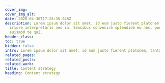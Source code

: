 ```yaml
---
cover_img: 
cover_img_alt:
date: 2020-04-30T17:28:36.948Z
description: Lorem ipsum dolor sit amet, id eum justo fierent platonem, tantas
  iriure interpretaris nec in. Sensibus convenire splendide eu nec, posse summo
  euismod te qui. 
header_class: 
toc: true
hidden: false
intro: Lorem ipsum dolor sit amet, id eum justo fierent platonem, tantas iriure interpretaris nec in. Sensibus convenire splendide eu nec, posse summo euismod te qui.
related_pages:
related_posts:
related_work:
title: Content strategy
heading: Content strategy
---
```

